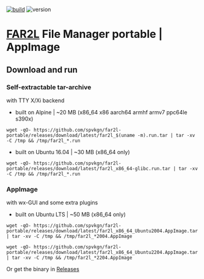 [![build](https://github.com/spvkgn/far2l-portable/actions/workflows/build.yml/badge.svg)](https://github.com/spvkgn/far2l-portable/actions/workflows/build.yml) ![version](https://img.shields.io/endpoint?url=https://gist.githubusercontent.com/spvkgn/f53cb6c1d56b0eaf40c88d607fc5fef1/raw/far2l-portable.json)
# [FAR2L](https://github.com/elfmz/far2l) File Manager portable | AppImage
## Download and run
### Self-extractable tar-archive
with TTY X/Xi backend
* built on Alpine | ~20 MB (x86_64 x86 aarch64 armhf armv7 ppc64le s390x)
```
wget -qO- https://github.com/spvkgn/far2l-portable/releases/download/latest/far2l_$(uname -m).run.tar | tar -xv -C /tmp && /tmp/far2l_*.run
```
* built on Ubuntu 16.04 | ~30 MB (x86_64 only)
```
wget -qO- https://github.com/spvkgn/far2l-portable/releases/download/latest/far2l_x86_64-glibc.run.tar | tar -xv -C /tmp && /tmp/far2l_*.run
```
### AppImage
with wx-GUI and some extra plugins
* built on Ubuntu LTS | ~50 MB (x86_64 only)
```
wget -qO- https://github.com/spvkgn/far2l-portable/releases/download/latest/far2l_x86_64_Ubuntu2004.AppImage.tar | tar -xv -C /tmp && /tmp/far2l_*2004.AppImage
```
```
wget -qO- https://github.com/spvkgn/far2l-portable/releases/download/latest/far2l_x86_64_Ubuntu2204.AppImage.tar | tar -xv -C /tmp && /tmp/far2l_*2204.AppImage
```
Or get the binary in [Releases](https://github.com/spvkgn/far2l-portable/releases)
